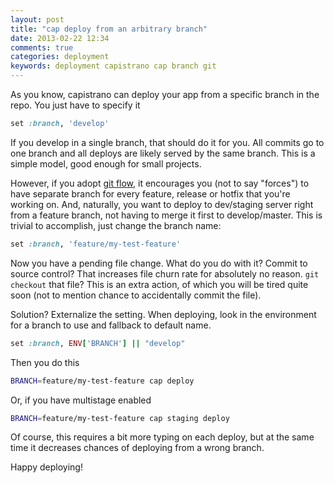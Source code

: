 ```yaml
---
layout: post
title: "cap deploy from an arbitrary branch"
date: 2013-02-22 12:34
comments: true
categories: deployment
keywords: deployment capistrano cap branch git
---
```


As you know, capistrano can deploy your app from a specific branch in the repo. You just have to specify it

``` ruby
set :branch, 'develop'
```

If you develop in a single branch, that should do it for you. All commits go to one branch and all deploys are likely served by the same branch. This is a simple model, good enough for small projects. 

However, if you adopt [git flow](http://nvie.com/posts/a-successful-git-branching-model/), it encourages you (not to say "forces") to have separate branch for every feature, release or hotfix that you're working on. And, naturally, you want to deploy to dev/staging server right from a feature branch, not having to merge it first to develop/master. This is trivial to accomplish, just change the branch name:

``` ruby
set :branch, 'feature/my-test-feature'
```

Now you have a pending file change. What do you do with it? Commit to source control? That increases file churn rate for absolutely no reason. `git checkout` that file? This is an extra action, of which you will be tired quite soon (not to mention chance to accidentally commit the file).

Solution? Externalize the setting. When deploying, look in the environment for a branch to use and fallback to default name.

``` ruby
set :branch, ENV['BRANCH'] || "develop"
```

Then you do this

``` bash
BRANCH=feature/my-test-feature cap deploy
```

Or, if you have multistage enabled

``` bash
BRANCH=feature/my-test-feature cap staging deploy
```

Of course, this requires a bit more typing on each deploy, but at the same time it decreases chances of deploying from a wrong branch.

Happy deploying!